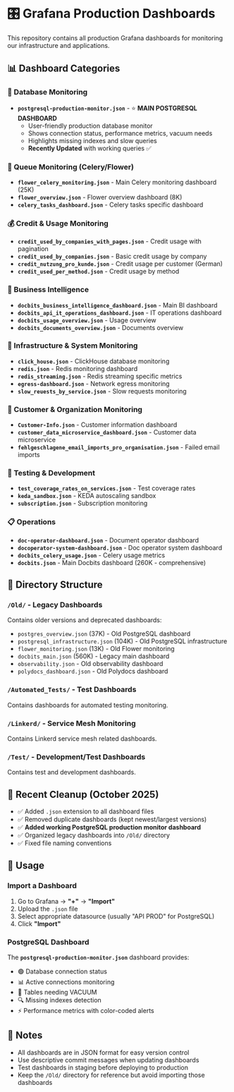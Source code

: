 # 🎛️ Grafana Production Dashboards

This repository contains all production Grafana dashboards for monitoring our infrastructure and applications.

## 📊 Dashboard Categories

### 🐘 Database Monitoring
- **`postgresql-production-monitor.json`** - ⭐ **MAIN POSTGRESQL DASHBOARD** 
  - User-friendly production database monitor
  - Shows connection status, performance metrics, vacuum needs
  - Highlights missing indexes and slow queries
  - **Recently Updated** with working queries ✅

### 🌺 Queue Monitoring (Celery/Flower)
- **`flower_celery_monitoring.json`** - Main Celery monitoring dashboard (25K)
- **`flower_overview.json`** - Flower overview dashboard (8K)
- **`celery_tasks_dashboard.json`** - Celery tasks specific dashboard

### 💰 Credit & Usage Monitoring  
- **`credit_used_by_companies_with_pages.json`** - Credit usage with pagination
- **`credit_used_by_companies.json`** - Basic credit usage by company
- **`credit_nutzung_pro_kunde.json`** - Credit usage per customer (German)
- **`credit_used_per_method.json`** - Credit usage by method

### 🏢 Business Intelligence
- **`docbits_business_intelligence_dashboard.json`** - Main BI dashboard
- **`docbits_api_it_operations_dashboard.json`** - IT operations dashboard  
- **`docbits_usage_overview.json`** - Usage overview
- **`docbits_documents_overview.json`** - Documents overview

### 🔧 Infrastructure & System Monitoring
- **`click_house.json`** - ClickHouse database monitoring
- **`redis.json`** - Redis monitoring dashboard
- **`redis_streaming.json`** - Redis streaming specific metrics
- **`egress-dashboard.json`** - Network egress monitoring
- **`slow_reuests_by_service.json`** - Slow requests monitoring

### 👥 Customer & Organization Monitoring
- **`Customer-Info.json`** - Customer information dashboard
- **`customer_data_microservice_dashboard.json`** - Customer data microservice
- **`fehlgeschlagene_email_imports_pro_organisation.json`** - Failed email imports

### 🧪 Testing & Development
- **`test_coverage_rates_on_services.json`** - Test coverage rates
- **`keda_sandbox.json`** - KEDA autoscaling sandbox
- **`subscription.json`** - Subscription monitoring

### 📋 Operations
- **`doc-operator-dashboard.json`** - Document operator dashboard  
- **`docoperator-system-dashboard.json`** - Doc operator system dashboard
- **`docbits_celery_usage.json`** - Celery usage metrics
- **`docbits.json`** - Main Docbits dashboard (260K - comprehensive)

## 📁 Directory Structure

### `/Old/` - Legacy Dashboards
Contains older versions and deprecated dashboards:
- `postgres_overview.json` (37K) - Old PostgreSQL dashboard
- `postgresql_infrastructure.json` (104K) - Old PostgreSQL infrastructure
- `flower_monitoring.json` (13K) - Old Flower monitoring
- `docbits_main.json` (560K) - Legacy main dashboard
- `observability.json` - Old observability dashboard
- `polydocs_dashboard.json` - Old Polydocs dashboard

### `/Automated_Tests/` - Test Dashboards
Contains dashboards for automated testing monitoring.

### `/Linkerd/` - Service Mesh Monitoring  
Contains Linkerd service mesh related dashboards.

### `/Test/` - Development/Test Dashboards
Contains test and development dashboards.

## 🧹 Recent Cleanup (October 2025)
- ✅ Added `.json` extension to all dashboard files
- ✅ Removed duplicate dashboards (kept newest/largest versions)
- ✅ **Added working PostgreSQL production monitor dashboard**
- ✅ Organized legacy dashboards into `/Old/` directory
- ✅ Fixed file naming conventions

## 🚀 Usage

### Import a Dashboard
1. Go to Grafana → **"+"** → **"Import"**
2. Upload the `.json` file
3. Select appropriate datasource (usually "API PROD" for PostgreSQL)
4. Click **"Import"**

### PostgreSQL Dashboard
The **`postgresql-production-monitor.json`** dashboard provides:
- 🟢 Database connection status
- 📊 Active connections monitoring  
- 🧹 Tables needing VACUUM
- 🔍 Missing indexes detection
- ⚡ Performance metrics with color-coded alerts

## 📝 Notes
- All dashboards are in JSON format for easy version control
- Use descriptive commit messages when updating dashboards  
- Test dashboards in staging before deploying to production
- Keep the `/Old/` directory for reference but avoid importing those dashboards
